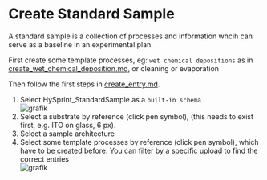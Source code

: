 # Create Standard Sample

A standard sample is a collection of processes and information whcih can serve as a baseline in an experimental plan.

First create some template processes, eg: `wet chemical depositions` as in [create_wet_chemical_deposition.md](create_wet_chemical_deposition.md), or cleaning or evaporation

Then follow the first  steps in [create_entry.md](create_entry.md).
1. Select HySprint_StandardSample as a `built-in schema`  
   ![grafik](https://github.com/RoteKekse/nomad-baseclasses/assets/36420750/2f2da949-f9a9-43e2-b05f-ff823e3bb2ff)
2. Select a substrate by reference (click pen symbol), (this needs to exist first, e.g. ITO on glass, 6 px).
3. Select a sample architecture
4. Select some template processes by reference (click pen symbol), which have to be created before. You can filter by a specific upload to find the correct entries  
   ![grafik](https://github.com/RoteKekse/nomad-baseclasses/assets/36420750/2c1a0a5e-ca9d-4513-b5cb-638ff8c0fd88)
